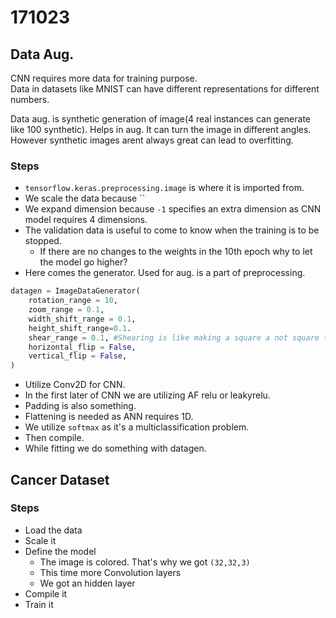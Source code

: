 # 171023

## Data Aug.
CNN requires more data for training purpose. <br>
Data in datasets like MNIST can have different representations for different numbers. 

Data aug. is synthetic generation of image(4 real instances can generate like 100 synthetic). Helps in aug. It can turn the image in different angles. However synthetic images arent always great can lead to overfitting.

### Steps 
- `tensorflow.keras.preprocessing.image` is where it is imported from.
- We scale the data because ``
- We expand dimension because `-1` specifies an extra dimension as CNN model requires 4 dimensions. 
- The validation data is useful to come to know when the training is to be stopped.
  - If there are no changes to the weights in the 10th epoch why to let the model go higher?
- Here comes the generator. Used for aug. is a part of preprocessing. 
```python
datagen = ImageDataGenerator(
    rotation_range = 10,
    zoom_range = 0.1,
    width_shift_range = 0.1,
    height_shift_range=0.1.
    shear_range = 0.1, #Shearing is like making a square a not square thing(rhombus)
    horizontal_flip = False,
    vertical_flip = False,
)
```
- Utilize Conv2D for CNN. 
- In the first later of CNN we are utilizing AF relu or leakyrelu.
- Padding is also something.
- Flattening is needed as ANN requires 1D.
- We utilize `softmax` as it's a multiclassification problem.
- Then compile. 
- While fitting we do something with datagen.


## Cancer Dataset

### Steps
- Load the data
- Scale it 
- Define the model
  - The image is colored. That's why we got `(32,32,3)`
  - This time more Convolution layers
  - We got an hidden layer
- Compile it
- Train it